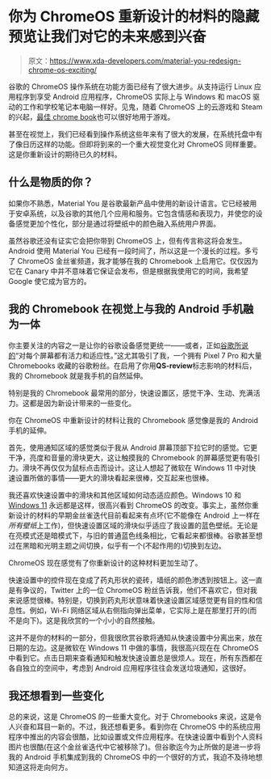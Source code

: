 # 你为 ChromeOS 重新设计的材料的隐藏预览让我们对它的未来感到兴奋

> 原文：<https://www.xda-developers.com/material-you-redesign-chrome-os-exciting/>

谷歌的 ChromeOS 操作系统在功能方面已经有了很大进步。从支持运行 Linux 应用程序到享受 Android 应用程序，ChromeOS 实际上与 Windows 和 macOS 驱动的工作和学校笔记本电脑一样好。见鬼，随着 ChromeOS 上的云游戏和 Steam 的兴起，[最佳 chrome book](http://www.xda-developers.com/best-chromebooks/)也可以很好地用于游戏。

甚至在视觉上，我们已经看到操作系统这些年来有了很大的发展，在系统托盘中有了像日历这样的功能。但即将到来的一个重大视觉变化对 ChromeOS 同样重要。这是你重新设计的期待已久的材料。

## 什么是物质的你？

如果你不熟悉，Material You 是谷歌最新产品中使用的新设计语言。它已经被用于安卓系统，以及谷歌的其他几个应用和服务。它包含情感和表现力，并使您的设备感觉更加个性化，部分是通过将壁纸中的颜色融入系统用户界面。

虽然谷歌还没有证实它会把你带到 ChromeOS 上，但有传言称这将会发生。Android 使用 Material You 已经有一段时间了，所以这是一个漫长的过程。多亏了 ChromeOS 金丝雀频道，我才能够在我的 Chromebook 上启用它。仅仅因为它在 Canary 中并不意味着它保证会发布，但是根据我使用它的时间，我希望 Google 使它成为官方的。

## 我的 Chromebook 在视觉上与我的 Android 手机融为一体

你主要关注的内容之一是让你的谷歌设备感觉更统一——或者，正如[谷歌所说的](https://material.io/blog/announcing-material-you)“对每个屏幕都有活力和适应性。”这尤其吸引了我，一个拥有 Pixel 7 Pro 和大量 Chromebooks 收藏的谷歌粉丝。在启用了你用**QS-review**标志影响的材料后，我的 Chromebook 就是我手机的自然延伸。

特别是我的 Chromebook 最常用的部分，快速设置区，感觉干净、生动、充满活力。这都是因为新设计带来的一些变化。

你在 ChromeOS 中重新设计的材料让我的 Chromebook 感觉像是我的 Android 手机的延伸。

首先，使用通知区域的感觉类似于我从 Android 屏幕顶部下拉它时的感觉。它更干净，亮度和音量的滑块更大，这让触摸我的 Chromebook 的屏幕感觉更有吸引力。滑块不再仅仅为鼠标点击而设计。这让人想起了微软在 Windows 11 中对快速设置所做的事情——更大的滑块看起来很棒，交互起来也很棒。

我还喜欢快速设置中的滑块和其他区域如何动态适应颜色。Windows 10 和 [Windows 11](https://xda-developers.com/windows-11) 永远都是这样，很高兴看到 ChromeOS 的改变。事实上，虽然你重新设计的材料的早期金丝雀迭代目前看起来有点坏(它不能像在 Android 上一样在*所有壁纸*上工作)，但快速设置区域的滑块似乎适应了我设置的蓝色壁纸。无论是在亮模式还是暗模式下，与旧的普通蓝色线条相比，它看起来都很棒。谷歌甚至想过在黑暗和光明主题之间切换，似乎有一个(不起作用的)切换到左边。

ChromeOS 现在感觉有了你重新设计的这种材料更加生动了。

快速设置中的控件现在变成了药丸形状的瓷砖，墙纸的颜色渗透到按钮上。这一直是有争议的，Twitter 上的一位 ChromeOS 粉丝告诉我，他们不喜欢它，但对我来说感觉很棒。特别是，切换到药丸形状意味着快速设置区域感觉更有目的性和信息性。例如，Wi-Fi 网络区域从右侧指向弹出菜单，它实际上是在那里打开的(而不是向下)。这是我欣赏的一个小小的自然接触。

这并不是你的材料的一部分，但我很欣赏谷歌将通知从快速设置中分离出来，放在日期的左边。这是微软在 Windows 11 中做的事情，我很高兴现在在 ChromeOS 中看到它。点击日期来查看通知和触发快速设置总是很烦人。现在，所有东西都在各自独立的空间中，考虑到 Android 应用程序往往会发送垃圾通知，这很好。

## 我还想看到一些变化

总的来说，这是 ChromeOS 的一些重大变化。对于 Chromebooks 来说，这是令人兴奋和耳目一新的。不过，我还想看更多。看到你在 ChromeOS 中的系统应用程序中推出的内容会很酷，比如设置或文件应用程序。在快速设置中看到个人资料图片也很酷(在这个金丝雀迭代中它被移除了)。但谷歌迄今为止所做的是进一步将我的 Android 手机集成到我的 ChromeOS 中的一个很好的方式，我迫不及待地想知道这将走向何方。